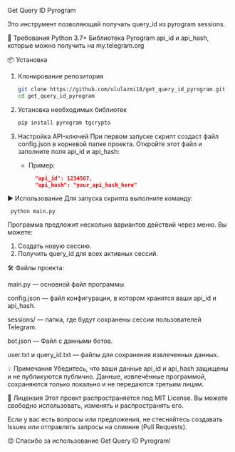 Get Query ID Pyrogram

Это инструмент позволяющий получать query_id из pyrogram sessions.

🚀 Требования
Python 3.7+
Библиотека Pyrogram
api_id и api_hash, которые можно получить на my.telegram.org

📦 Установка
1. Клонирование репозитория
   ```bash
   git clone https://github.com/ululazmi18/get_query_id_pyrogram.git
   cd get_query_id_pyrogram
   ```

2. Установка необходимых библиотек
   ```bash
   pip install pyrogram tgcrypto
   ```

3. Настройка API-ключей
При первом запуске скрипт создаст файл config.json в корневой папке проекта.
Откройте этот файл и заполните поля api_id и api_hash:
   - Пример:
     ```json
       "api_id": 1234567,
       "api_hash": "your_api_hash_here"
     ```

▶️ Использование
Для запуска скрипта выполните команду:

     python main.py
     
Программа предложит несколько вариантов действий через меню. Вы можете:
1) Создать новую сессию.
2) Получить query_id для всех активных сессий.

   
🛠️ Файлы проекта:

main.py — основной файл программы.

config.json — файл конфигурации, в котором хранятся ваши api_id и api_hash.

sessions/ — папка, где будут сохранены сессии пользователей Telegram.

bot.json — Файл с данными ботов.

user.txt и query_id.txt — файлы для сохранения извлеченных данных.


💡 Примечания
Убедитесь, что ваши данные api_id и api_hash защищены и не публикуются публично.
Данные, извлечённые программой, сохраняются только локально и не передаются третьим лицам.


📄 Лицензия
Этот проект распространяется под MIT License. Вы можете свободно использовать, изменять и распространять его.

Если у вас есть вопросы или предложения, не стесняйтесь создавать Issues или отправлять запросы на слияние (Pull Requests).

😊 Спасибо за использование Get Query ID Pyrogram!
